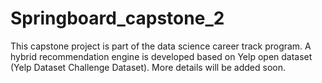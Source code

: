 # Springboard_capstone_2
This capstone project is part of the data science career track program. A hybrid recommendation engine is developed based on Yelp open dataset (Yelp Dataset Challenge Dataset). More details will be added soon.
